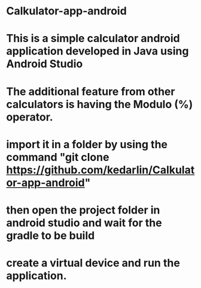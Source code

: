 # Calkulator-app-android
# This is a simple calculator android application developed in Java using Android Studio
# The additional feature from other calculators is having the Modulo (%) operator.


# import it in a folder by using the command "git clone https://github.com/kedarlin/Calkulator-app-android"
# then open the project folder in android studio and wait for the gradle to be build
# create a virtual device and run the application.

